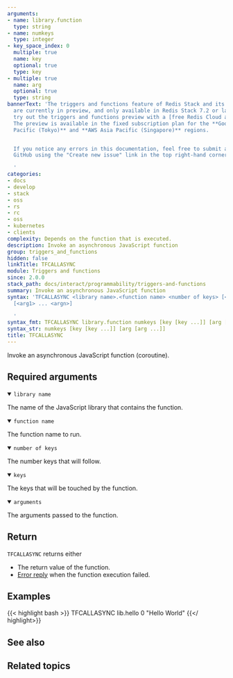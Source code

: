 ```yaml
---
arguments:
- name: library.function
  type: string
- name: numkeys
  type: integer
- key_space_index: 0
  multiple: true
  name: key
  optional: true
  type: key
- multiple: true
  name: arg
  optional: true
  type: string
bannerText: 'The triggers and functions feature of Redis Stack and its documentation
  are currently in preview, and only available in Redis Stack 7.2 or later. You can
  try out the triggers and functions preview with a [free Redis Cloud account](https://redis.com/try-free/?utm_source=redisio&utm_medium=referral&utm_campaign=2023-09-try_free&utm_content=cu-redis_cloud_users).
  The preview is available in the fixed subscription plan for the **Google Cloud Asia
  Pacific (Tokyo)** and **AWS Asia Pacific (Singapore)** regions.


  If you notice any errors in this documentation, feel free to submit an issue to
  GitHub using the "Create new issue" link in the top right-hand corner of this page.

  '
categories:
- docs
- develop
- stack
- oss
- rs
- rc
- oss
- kubernetes
- clients
complexity: Depends on the function that is executed.
description: Invoke an asynchronous JavaScript function
group: triggers_and_functions
hidden: false
linkTitle: TFCALLASYNC
module: Triggers and functions
since: 2.0.0
stack_path: docs/interact/programmability/triggers-and-functions
summary: Invoke an asynchronous JavaScript function
syntax: 'TFCALLASYNC <library name>.<function name> <number of keys> [<key1> ... <keyn>]
  [<arg1> ... <argn>]

  '
syntax_fmt: TFCALLASYNC library.function numkeys [key [key ...]] [arg [arg ...]]
syntax_str: numkeys [key [key ...]] [arg [arg ...]]
title: TFCALLASYNC
---
```


Invoke an asynchronous JavaScript function (coroutine).

## Required arguments

<details open>
<summary><code>library name</code></summary>

The name of the JavaScript library that contains the function.
</details>

<details open>
<summary><code>function name</code></summary>

The function name to run.
</details>

<details open>
<summary><code>number of keys</code></summary>

The number keys that will follow.
</details>

<details open>
<summary><code>keys</code></summary>

The keys that will be touched by the function.
</details>

<details open>
<summary><code>arguments</code></summary>

The arguments passed to the function.
</details>

## Return

`TFCALLASYNC` returns either

* The return value of the function.
* [Error reply](/docs/reference/protocol-spec/#resp-errors) when the function execution failed.

## Examples

{{< highlight bash >}}
TFCALLASYNC lib.hello 0
"Hello World"
{{</ highlight>}}

## See also

## Related topics
